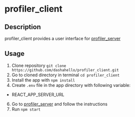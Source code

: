 # profiler_client

## Description

profiler_client provides a user interface for
[profiler_server](https://github.com/dashahello/profiler_server.git)

## Usage

1. Clone repository `git clone https://github.com/dashahello/profiler_client.git`
2. Go to cloned directory in terminal `cd profiler_client`
3. Install the app with `npm install`
4. Create `.env` file in the app directory with following variable:

- REACT_APP_SERVER_URL

6. Go to [profiler_server](https://github.com/dashahello/profiler_server.git) and follow the instructions
7. Run `npm start`
